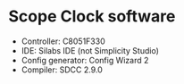 # Scope Clock software

- Controller: C8051F330
- IDE: Silabs IDE (not Simplicity Studio)
- Config generator: Config Wizard 2
- Compiler: SDCC 2.9.0
